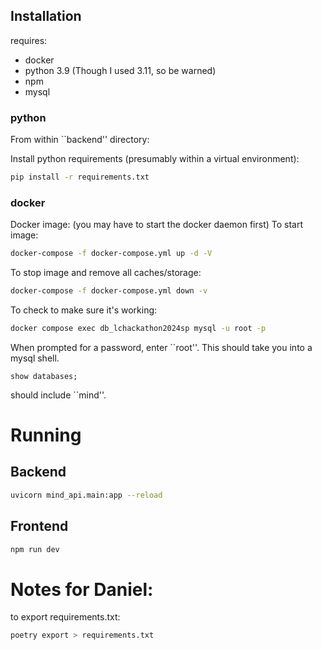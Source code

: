 ## Installation

requires:
- docker
- python 3.9 (Though I used 3.11, so be warned)
- npm
- mysql

### python
From within ``backend'' directory:

Install python requirements (presumably within a virtual environment):
```sh
pip install -r requirements.txt
```

### docker
Docker image:
(you may have to start the docker daemon first)
To start image:
```sh
docker-compose -f docker-compose.yml up -d -V
```
To stop image and remove all caches/storage:
```sh
docker-compose -f docker-compose.yml down -v
```

To check to make sure it's working:
```sh
docker compose exec db_lchackathon2024sp mysql -u root -p
```
When prompted for a password, enter ``root''.
This should take you into a mysql shell.
```mysql
show databases;
```
should include ``mind''. 


# Running
## Backend
```sh
uvicorn mind_api.main:app --reload
```
## Frontend
```sh
npm run dev
```


# Notes for Daniel:
to export requirements.txt:
```sh
poetry export > requirements.txt
```

